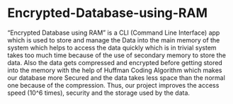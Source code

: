 # Encrypted-Database-using-RAM
“Encrypted Database using RAM” is a CLI (Command Line Interface) app which is used to store and manage the Data into the main memory of the system which helps to access the data quickly which is in trivial system takes too much time because of the use of secondary memory to store the data. Also the data gets compressed and encrypted before getting stored into the memory with the help of Huffman Coding Algorithm which makes our database more Secured and the data takes less space than the normal one because of the compression. Thus, our project improves the access speed (10^6 times), security and the storage used by the data.
